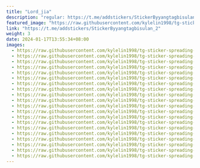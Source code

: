 ```yaml
---
title: "Lord_jia"
description: "regular: https://t.me/addstickers/StickerByyangtagbisulan_2"
featured_image: "https://raw.githubusercontent.com/kylelin1998/tg-sticker-spreading-worldwide-images/main/img/916b4815-6cce-4968-953a-e9ac33b8f34a.jpg"
link: "https://t.me/addstickers/StickerByyangtagbisulan_2"
weight: 3
date: 2024-01-17T13:55:34+08:00
images:
  - https://raw.githubusercontent.com/kylelin1998/tg-sticker-spreading-worldwide-images/main/img/916b4815-6cce-4968-953a-e9ac33b8f34a.jpg
  - https://raw.githubusercontent.com/kylelin1998/tg-sticker-spreading-worldwide-images/main/img/27a5f09c-486c-4cd8-83e7-7cb91a68fb8b.jpg
  - https://raw.githubusercontent.com/kylelin1998/tg-sticker-spreading-worldwide-images/main/img/b3b0bd92-6842-4763-a5cc-f5b0696aa727.jpg
  - https://raw.githubusercontent.com/kylelin1998/tg-sticker-spreading-worldwide-images/main/img/17ca2efb-04a9-4781-bd6d-eaf35d800177.jpg
  - https://raw.githubusercontent.com/kylelin1998/tg-sticker-spreading-worldwide-images/main/img/82343417-8e70-449b-886a-d60e51f2445a.jpg
  - https://raw.githubusercontent.com/kylelin1998/tg-sticker-spreading-worldwide-images/main/img/e6f7bf04-d8a9-417d-b198-44f25654b87e.jpg
  - https://raw.githubusercontent.com/kylelin1998/tg-sticker-spreading-worldwide-images/main/img/17e03cda-42eb-4791-984f-9a998fff3886.jpg
  - https://raw.githubusercontent.com/kylelin1998/tg-sticker-spreading-worldwide-images/main/img/42ce378f-3a53-47f9-886e-d4d3619fe3bb.jpg
  - https://raw.githubusercontent.com/kylelin1998/tg-sticker-spreading-worldwide-images/main/img/38a9263c-c47f-4a9d-b67e-2e81d8c4ae4d.jpg
  - https://raw.githubusercontent.com/kylelin1998/tg-sticker-spreading-worldwide-images/main/img/6d21d679-f34a-49ee-bb49-b2f96cbf2707.jpg
  - https://raw.githubusercontent.com/kylelin1998/tg-sticker-spreading-worldwide-images/main/img/f430933a-576d-4832-a821-c302303c5d8d.jpg
  - https://raw.githubusercontent.com/kylelin1998/tg-sticker-spreading-worldwide-images/main/img/06dcc9c0-d464-4be8-890a-1847dbdeb87e.jpg
  - https://raw.githubusercontent.com/kylelin1998/tg-sticker-spreading-worldwide-images/main/img/f45712c1-6a3b-4024-837a-fa21cef87818.jpg
  - https://raw.githubusercontent.com/kylelin1998/tg-sticker-spreading-worldwide-images/main/img/4da67ca3-9841-413d-99d8-da46a8d87fdc.jpg
  - https://raw.githubusercontent.com/kylelin1998/tg-sticker-spreading-worldwide-images/main/img/f9d49ee4-27e3-4a72-8b82-63af980ccb0b.jpg
  - https://raw.githubusercontent.com/kylelin1998/tg-sticker-spreading-worldwide-images/main/img/21fc9fa5-7844-431d-ba14-419a6c96aa45.jpg
  - https://raw.githubusercontent.com/kylelin1998/tg-sticker-spreading-worldwide-images/main/img/4df77f6e-2590-49d0-adcb-167ee400da15.jpg
  - https://raw.githubusercontent.com/kylelin1998/tg-sticker-spreading-worldwide-images/main/img/d19732c0-228c-4d0e-94b6-041c6f092fd9.jpg
  - https://raw.githubusercontent.com/kylelin1998/tg-sticker-spreading-worldwide-images/main/img/e8e65f90-9cfc-472c-8d06-c4fe370e021b.jpg
  - https://raw.githubusercontent.com/kylelin1998/tg-sticker-spreading-worldwide-images/main/img/c1c83c92-45c2-4735-8e3b-f41211db31d6.jpg
---
```

